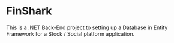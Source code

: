 # FinShark

This is a .NET Back-End project to setting up a Database in Entity Framework for a Stock / Social platform application.
